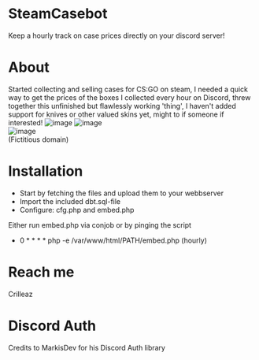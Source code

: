 # SteamCasebot
Keep a hourly track on case prices directly on your discord server!<br>

# About
Started collecting and selling cases for CS:GO on steam, I needed a quick way to get the prices of the boxes I collected every hour on Discord, threw together this unfinished but flawlessly working 'thing', I haven't added support for knives or other valued skins yet, might to if someone if interested!
![image](https://user-images.githubusercontent.com/20803604/203655421-8b66b9b4-a258-4210-9662-6da199316dbb.png)
![image](https://user-images.githubusercontent.com/20803604/203658040-5834130a-c28d-448b-b4b1-1f61f9183433.png)<br>
![image](https://user-images.githubusercontent.com/20803604/203655695-18e28d5e-19d2-42e5-8df2-094c9fd6d559.png)
<br>(Fictitious domain)




# Installation
* Start by fetching the files and upload them to your webbserver
* Import the included dbt.sql-file
* Configure: cfg.php and embed.php

Either run embed.php via conjob or by pinging the script
* 0 * * * * php -e /var/www/html/PATH/embed.php
(hourly)

# Reach me
Crilleaz


# Discord Auth
Credits to MarkisDev for his Discord Auth library
